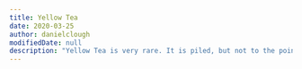 ```yaml
---
title: Yellow Tea
date: 2020-03-25
author: danielclough
modifiedDate: null
description: "Yellow Tea is very rare. It is piled, but not to the point of fermentation."
---
```

